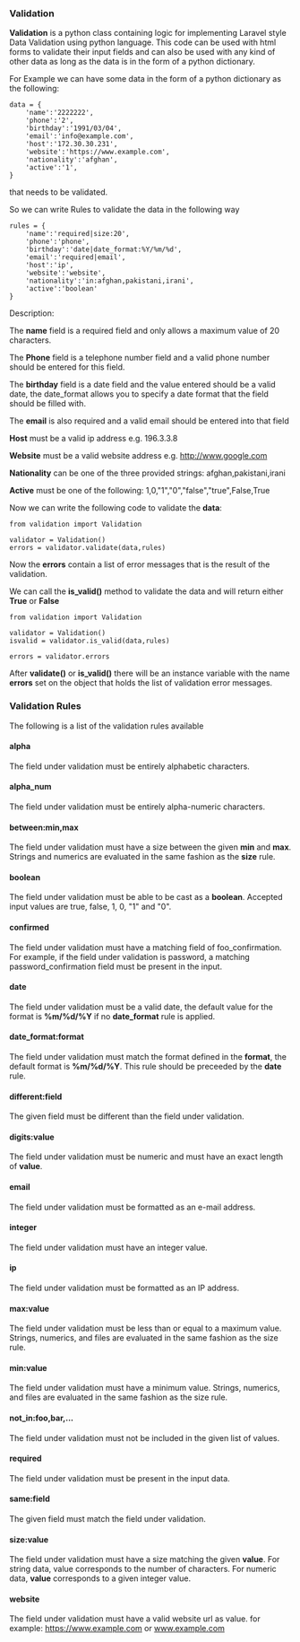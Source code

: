 ### Validation

**Validation** is a python class containing logic for implementing Laravel style Data Validation using python language. This code can be used with html forms to validate their input fields and can also be used with any kind of other data as long as the data is in the form of a python dictionary.

For Example we can have some data in the form of a python dictionary as the following:

    data = { 
        'name':'2222222',   
        'phone':'2',  
        'birthday':'1991/03/04',    
        'email':'info@example.com',    
        'host':'172.30.30.231',  
        'website':'https://www.example.com', 
        'nationality':'afghan',
        'active':'1',  
    }

that needs to be validated.

So we can write Rules to validate the data in the following way

    rules = { 
        'name':'required|size:20',   
        'phone':'phone', 
        'birthday':'date|date_format:%Y/%m/%d', 
        'email':'required|email',
        'host':'ip', 
        'website':'website', 
        'nationality':'in:afghan,pakistani,irani',
        'active':'boolean'
    }  

Description:

The **name** field is a required field and only allows a maximum value of 20 characters.

The **Phone** field is a telephone number field and a valid phone number should be entered for this field.

The **birthday** field is a date field and the value entered should be a valid date, the date_format allows you to specify a date format that the field should be filled with.

The **email** is also required and a valid email should be entered into that field  

**Host** must be a valid ip address e.g. 196.3.3.8

**Website** must be a valid website address e.g. http://www.google.com  

**Nationality** can be one of the three provided strings: afghan,pakistani,irani  

**Active** must be one of the following: 1,0,"1","0","false","true",False,True


Now we can write the following code to validate the **data**:

    from validation import Validation

    validator = Validation()
    errors = validator.validate(data,rules)

Now the **errors** contain a list of  error messages that is the result of the validation.

We can call the **is_valid()** method to validate the data and will return either **True** or **False** 

    from validation import Validation

    validator = Validation()
    isvalid = validator.is_valid(data,rules)
	
    errors = validator.errors
    
After **validate()** or **is_valid()** there will be an instance variable with the name **errors** set on the object that holds the list of validation error messages.

### Validation Rules

The following is a list of the validation rules available

#### alpha

The field under validation must be entirely alphabetic characters.

#### alpha_num

The field under validation must be entirely alpha-numeric characters.

#### between:min,max

The field under validation must have a size between the given **min** and **max**. Strings and numerics are evaluated in the same fashion as the **size** rule.

#### boolean

The field under validation must be able to be cast as a **boolean**. Accepted input values are true, false, 1, 0, "1" and "0".

#### confirmed

The field under validation must have a matching field of foo_confirmation. For example, if the field under validation is password, a matching password_confirmation field must be present in the input.

#### date

The field under validation must be a valid date, the default value for the format is **%m/%d/%Y** if no **date_format** rule is applied.

#### date_format:format

The field under validation must match the format defined in the **format**, the default format is **%m/%d/%Y**. This rule should be preceeded by the **date** rule.

#### different:field

The given field must be different than the field under validation.

#### digits:value

The field under validation must be numeric and must have an exact length of **value**.

#### email

The field under validation must be formatted as an e-mail address.

#### integer

The field under validation must have an integer value.

#### ip

The field under validation must be formatted as an IP address.

#### max:value

The field under validation must be less than or equal to a maximum value. Strings, numerics, and files are evaluated in the same fashion as the size rule.

#### min:value

The field under validation must have a minimum value. Strings, numerics, and files are evaluated in the same fashion as the size rule.

#### not_in:foo,bar,...

The field under validation must not be included in the given list of values.

#### required

The field under validation must be present in the input data.

#### same:field

The given field must match the field under validation.

#### size:value

The field under validation must have a size matching the given **value**. For string data, value corresponds to the number of characters. For numeric data, **value** corresponds to a given integer value.

#### website

The field under validation must have a valid website url as value. for example: https://www.example.com or www.example.com
